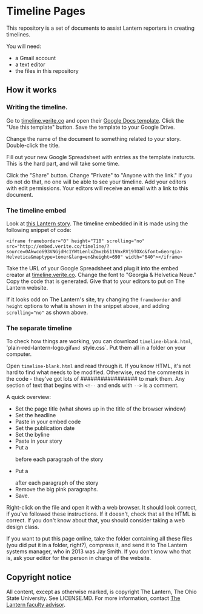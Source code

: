 # Timeline Pages

This repository is a set of documents to assist Lantern reporters in creating timelines. 

You will need:

* a Gmail account
* a text editor
* the files in this repository

## How it works

### Writing the timeline. 

Go to [timeline.verite.co](http://timeline.verite.co/) and open their [Google Docs template](https://drive.google.com/previewtemplate?id=0AppSVxABhnltdEhzQjQ4MlpOaldjTmZLclQxQWFTOUE&mode=public). Click the "Use this template" button. Save the template to your Google Drive. 

Change the name of the document to something related to your story. Double-click the title. 

Fill out your new Google Spreadsheet with entries as the template insturcts. This is the hard part, and will take some time. 

Click the "Share" button. Change "Private" to "Anyone with the link." If you do not do that, no one will be able to see your timeline. Add your editors with edit permissions. Your editors will receive an email with a link to this document. 

### The timeline embed

Look at [this Lantern story](http://www.thelantern.com/campus/utilities-more-than-99-reliable-in-current-academic-year-1.3019935). The timeline embedded in it is made using the following snippet of code: 

    <iframe frameborder="0" height="710" scrolling="no" src="http://embed.verite.co/timeline/?source=0Akwco693VNGjdHc1YWtLenlxZmxzbS11VmxRV19TOXc&font=Georgia-Helvetica&maptype=toner&lang=en&height=690" width="640"></iframe>

Take the URL of your Google Spreadsheet and plug it into the embed creator at [timeline.verite.co](http://timeline.verite.co/#embed). Change the font to "Georgia & Helvetica Neue." Copy the code that is generated. Give that to your editors to put on The Lantern website. 

If it looks odd on The Lantern's site, try changing the `frameborder` and `height` options to what is shown in the snippet above, and adding `scrolling="no"` as shown above. 

### The separate timeline

To check how things are working, you can download `timeline-blank.html`, 'plain-red-lantern-logo.gif` and  `style.css`. Put them all in a folder on your computer. 

Open `timeline-blank.html` and read through it. If you know HTML, it's not hard to find what needs to be modified. Otherwise, read the comments in the code - they've got lots of ################# to mark them. Any section of text that begins with `<!--` and ends with `-->` is a comment.

A quick overview:
* Set the page title (what shows up in the title of the browser window)
* Set the headline
* Paste in your embed code
* Set the publication date
* Set the byline
* Paste in your story
* Put a <p> before each paragraph of the story
* Put a </p> after each paragraph of the story
* Remove the big pink paragraphs.
* Save.

Right-click on the file and open it with a web browser. It should look correct, if you've followed these instructions. If it doesn't, check that all the HTML is correct. If you don't know about that, you should consider taking a web design class.

If you want to put this page online, take the folder containing all these files (you did put it in a folder, right?), compress it, and send it to The Lantern systems manager, who in 2013 was Jay Smith. If you don't know who that is, ask your editor for the person in charge of the website.

## Copyright notice
All content, except as otherwise marked, is copyright The Lantern, The Ohio State University. See LICENSE.MD. For more information, contact [The Lantern faculty advisor][1].


[1]: http://www.thelantern.com/contact-us
